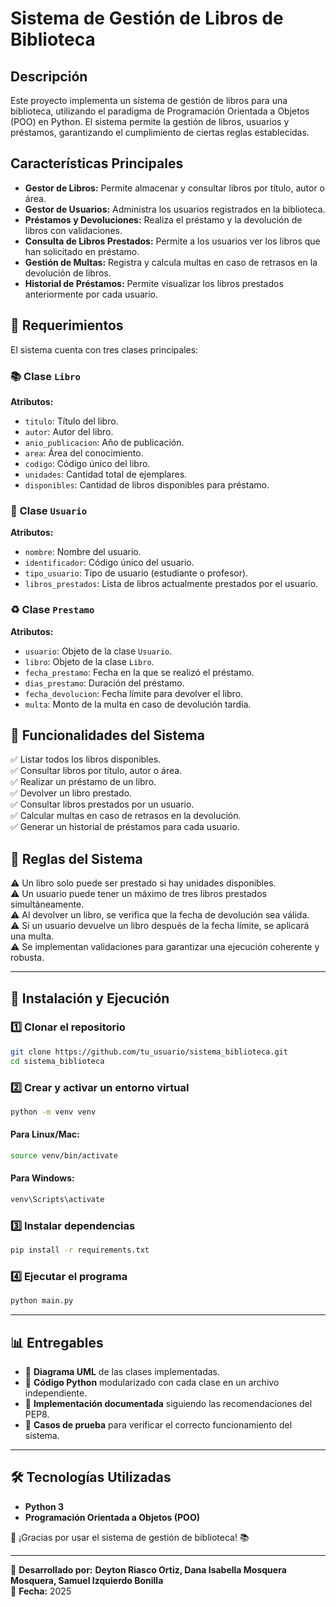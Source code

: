 # Sistema de Gestión de Libros de Biblioteca

## Descripción
Este proyecto implementa un sistema de gestión de libros para una biblioteca, utilizando el paradigma de Programación Orientada a Objetos (POO) en Python. El sistema permite la gestión de libros, usuarios y préstamos, garantizando el cumplimiento de ciertas reglas establecidas.

## Características Principales
- **Gestor de Libros:** Permite almacenar y consultar libros por título, autor o área.
- **Gestor de Usuarios:** Administra los usuarios registrados en la biblioteca.
- **Préstamos y Devoluciones:** Realiza el préstamo y la devolución de libros con validaciones.
- **Consulta de Libros Prestados:** Permite a los usuarios ver los libros que han solicitado en préstamo.
- **Gestión de Multas:** Registra y calcula multas en caso de retrasos en la devolución de libros.
- **Historial de Préstamos:** Permite visualizar los libros prestados anteriormente por cada usuario.

## 📌 Requerimientos
El sistema cuenta con tres clases principales:

### 📚 Clase `Libro`
**Atributos:**
- `titulo`: Título del libro.
- `autor`: Autor del libro.
- `anio_publicacion`: Año de publicación.
- `area`: Área del conocimiento.
- `codigo`: Código único del libro.
- `unidades`: Cantidad total de ejemplares.
- `disponibles`: Cantidad de libros disponibles para préstamo.

### 👤 Clase `Usuario`
**Atributos:**
- `nombre`: Nombre del usuario.
- `identificador`: Código único del usuario.
- `tipo_usuario`: Tipo de usuario (estudiante o profesor).
- `libros_prestados`: Lista de libros actualmente prestados por el usuario.

### ♻️ Clase `Prestamo`
**Atributos:**
- `usuario`: Objeto de la clase `Usuario`.
- `libro`: Objeto de la clase `Libro`.
- `fecha_prestamo`: Fecha en la que se realizó el préstamo.
- `dias_prestamo`: Duración del préstamo.
- `fecha_devolucion`: Fecha límite para devolver el libro.
- `multa`: Monto de la multa en caso de devolución tardía.

## 🎯 Funcionalidades del Sistema
✅ Listar todos los libros disponibles.  
✅ Consultar libros por título, autor o área.  
✅ Realizar un préstamo de un libro.  
✅ Devolver un libro prestado.  
✅ Consultar libros prestados por un usuario.  
✅ Calcular multas en caso de retrasos en la devolución.  
✅ Generar un historial de préstamos para cada usuario.  

## 📜 Reglas del Sistema
⚠ Un libro solo puede ser prestado si hay unidades disponibles.  
⚠ Un usuario puede tener un máximo de tres libros prestados simultáneamente.  
⚠ Al devolver un libro, se verifica que la fecha de devolución sea válida.  
⚠ Si un usuario devuelve un libro después de la fecha límite, se aplicará una multa.  
⚠ Se implementan validaciones para garantizar una ejecución coherente y robusta.  

---

## 🚀 Instalación y Ejecución

### 1️⃣ Clonar el repositorio
```bash
git clone https://github.com/tu_usuario/sistema_biblioteca.git
cd sistema_biblioteca
```

### 2️⃣ Crear y activar un entorno virtual
```bash
python -m venv venv
```

#### Para Linux/Mac:
```bash
source venv/bin/activate
```

#### Para Windows:
```bash
venv\Scripts\activate
```

### 3️⃣ Instalar dependencias
```bash
pip install -r requirements.txt
```

### 4️⃣ Ejecutar el programa
```bash
python main.py
```
---

## 📊 Entregables
- 📌 **Diagrama UML** de las clases implementadas.
- 📌 **Código Python** modularizado con cada clase en un archivo independiente.
- 📌 **Implementación documentada** siguiendo las recomendaciones del PEP8.
- 📌 **Casos de prueba** para verificar el correcto funcionamiento del sistema.

---

## 🛠 Tecnologías Utilizadas
- **Python 3**
- **Programación Orientada a Objetos (POO)**

🚀 ¡Gracias por usar el sistema de gestión de biblioteca! 📚

---  

📝 **Desarrollado por:** **Deyton Riasco Ortiz, Dana Isabella Mosquera Mosquera, Samuel Izquierdo Bonilla**  
📅 **Fecha:** 2025  
